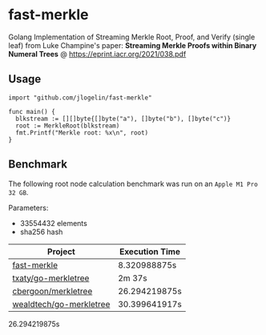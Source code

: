# fast-merkle

Golang Implementation of Streaming Merkle Root, Proof, and Verify (single leaf) from Luke Champine's paper: **Streaming Merkle Proofs within Binary Numeral Trees** @ https://eprint.iacr.org/2021/038.pdf

## Usage

```golang
import "github.com/jlogelin/fast-merkle"

func main() {
  blkstream := [][]byte{[]byte("a"), []byte("b"), []byte("c")}
  root := MerkleRoot(blkstream)
  fmt.Printf("Merkle root: %x\n", root)
}
```

## Benchmark

The following root node calculation benchmark was run on an `Apple M1 Pro 32 GB`.

Parameters: 
- 33554432 elements
- sha256 hash

| Project  | Execution Time |
| ------------- | ------------- |
| [fast-merkle](https://github.com/jlogelin/fastmerkle) | 8.320988875s |
| [txaty/go-merkletree](https://github.com/txaty/go-merkletree) | 2m 37s |
| [cbergoon/merkletree](https://github.com/cbergoon/merkletree) | 26.294219875s |
| [wealdtech/go-merkletree](https://github.com/wealdtech/go-merkletree) | 30.399641917s |

26.294219875s
